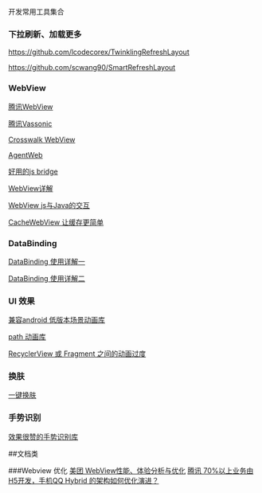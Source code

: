 
开发常用工具集合

### 下拉刷新、加载更多

https://github.com/lcodecorex/TwinklingRefreshLayout

https://github.com/scwang90/SmartRefreshLayout



### WebView
[腾讯WebView](https://x5.tencent.com/tbs/)

[腾讯Vassonic](https://github.com/Tencent/VasSonic)

[Crosswalk WebView](https://crosswalk-project.org/)

[AgentWeb](https://github.com/Justson/AgentWeb)

[好用的js bridge](https://github.com/wendux/DSBridge-Android) 

[WebView详解](http://reezy.me/p/20170515/android-webview/)

[WebView js与Java的交互](http://www.jianshu.com/p/b9164500d3fb)

[CacheWebView 让缓存更简单](https://github.com/yale8848/CacheWebView)

### DataBinding

[DataBinding 使用详解一](http://blog.csdn.net/kong_gu_you_lan/article/details/75628465)

[DataBinding 使用详解二](http://blog.csdn.net/kong_gu_you_lan/article/details/76020050)


### UI 效果
[兼容android 低版本场景动画库](https://github.com/andkulikov/Transitions-Everywhere)

[path 动画库](https://github.com/tarek360/RichPath)

[RecyclerView 或 Fragment 之间的动画过度](https://github.com/mwajeeh/AnimationsPlayground)

### 换肤

[一键换肤](https://github.com/ximsfei/Android-skin-support)

### 手势识别
[效果很赞的手势识别库](https://github.com/alexvasilkov/GestureViews)



##文档类

###Webview 优化
[美团 WebView性能、体验分析与优化](https://tech.meituan.com/WebViewPerf.html)
[腾讯 70%以上业务由H5开发，手机QQ Hybrid 的架构如何优化演进？](https://mp.weixin.qq.com/s/evzDnTsHrAr2b9jcevwBzA)
